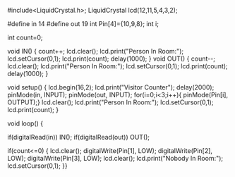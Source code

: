 
#include<LiquidCrystal.h>;
LiquidCrystal lcd(12,11,5,4,3,2);

#define in 14
#define out 19
int Pin[4]={10,9,8};
int i;

int count=0;

void IN()
{
    count++;
    lcd.clear();
    lcd.print("Person In Room:");
    lcd.setCursor(0,1);
    lcd.print(count);
    delay(1000);
}
void OUT()
{
  count--;
    lcd.clear();
    lcd.print("Person In Room:");
    lcd.setCursor(0,1);
    lcd.print(count);
    delay(1000);
}

void setup()
{
  lcd.begin(16,2);
  lcd.print("Visitor Counter");
  delay(2000);
  pinMode(in, INPUT);
  pinMode(out, INPUT);
for(i=0;i<3;i++){
  pinMode(Pin[i], OUTPUT);}
  lcd.clear();
  lcd.print("Person In Room:");
  lcd.setCursor(0,1);
  lcd.print(count);
}

void loop()
{  
  
  if(digitalRead(in))
  IN();
  if(digitalRead(out))
  OUT();
  
  if(count<=0)
  {
    lcd.clear();
    digitalWrite(Pin[1], LOW);
digitalWrite(Pin[2], LOW);
digitalWrite(Pin[3], LOW);
    lcd.clear();
    lcd.print("Nobody In Room:");
    lcd.setCursor(0,1);
}}

